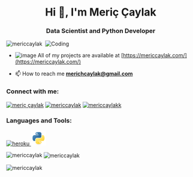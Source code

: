 <h1 align="center">Hi 👋, I'm Meriç Çaylak</h1>
<h3 align="center">Data Scientist and Python Developer</h3>
<img align="right" alt="Coding" width="400" src="https://cdn.dribbble.com/users/1187278/screenshots/16762086/media/10ba6161c70f3edd67f34e229b62b852.gif">

<p align="left"> <img src="https://komarev.com/ghpvc/?username=mericcaylak&label=Profile%20views&color=0e75b6&style=flat" alt="mericcaylak" /> </p>

- ![image](https://github.com/user-attachments/assets/c53bebf3-f9a0-4917-88ed-7d53d8500a30)
 All of my projects are available at [https://mericcaylak.com/](https://mericcaylak.com/)

- 📫 How to reach me **merichcaylak@gmail.com**

<h3 align="left">Connect with me:</h3>
<p align="left">
<a href="https://linkedin.com/in/meriç çaylak" target="blank"><img align="center" src="https://raw.githubusercontent.com/rahuldkjain/github-profile-readme-generator/master/src/images/icons/Social/linked-in-alt.svg" alt="meriç çaylak" height="30" width="40" /></a>
<a href="https://kaggle.com/mericcaylak" target="blank"><img align="center" src="https://raw.githubusercontent.com/rahuldkjain/github-profile-readme-generator/master/src/images/icons/Social/kaggle.svg" alt="mericcaylak" height="30" width="40" /></a>
<a href="https://instagram.com/mericcaylakk" target="blank"><img align="center" src="https://raw.githubusercontent.com/rahuldkjain/github-profile-readme-generator/master/src/images/icons/Social/instagram.svg" alt="mericcaylakk" height="30" width="40" /></a>
</p>

<h3 align="left">Languages and Tools:</h3>
<p align="left"> <a href="https://heroku.com" target="_blank" rel="noreferrer"> <img src="https://www.vectorlogo.zone/logos/heroku/heroku-icon.svg" alt="heroku" width="40" height="40"/> </a> <a href="https://www.python.org" target="_blank" rel="noreferrer"> <img src="https://raw.githubusercontent.com/devicons/devicon/master/icons/python/python-original.svg" alt="python" width="40" height="40"/> </a> </p>

<p><img align="left" src="https://github-readme-stats.vercel.app/api/top-langs?username=mericcaylak&show_icons=true&locale=en&layout=compact" alt="mericcaylak" /></p>

<p>&nbsp;<img align="center" src="https://github-readme-stats.vercel.app/api?username=mericcaylak&show_icons=true&locale=en" alt="mericcaylak" /></p>

<p><img align="center" src="https://github-readme-streak-stats.herokuapp.com/?user=mericcaylak&" alt="mericcaylak" /></p>
